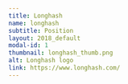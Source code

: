 ```yaml
---
title: Longhash
name: longhash
subtitle: Position
layout: 2018_default
modal-id: 1
thumbnail: longhash_thumb.png
alt: Longhash logo
link: https://www.longhash.com/
---
```

